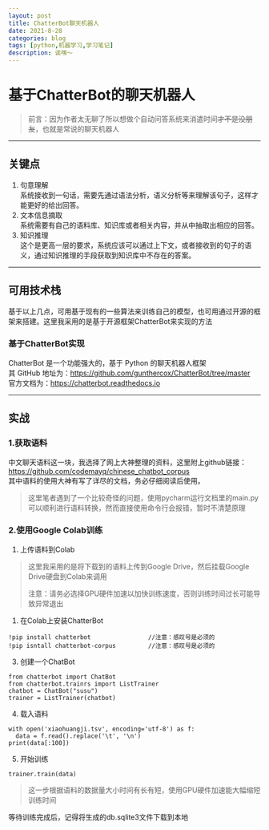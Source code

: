 ```yaml
---
layout: post
title: ChatterBot聊天机器人
date: 2021-8-28
categories: blog
tags: [python,机器学习,学习笔记]
description: 诶嘿～
---    
```


# 基于ChatterBot的聊天机器人  
> 前言：因为作者太无聊了所以想做个自动问答系统来消遣时间~~才不是没朋友~~，也就是常说的聊天机器人  


---  
## 关键点  
1. 句意理解  
   系统接收到一句话，需要先通过语法分析，语义分析等来理解该句子，这样才能更好的给出回答。  
2. 文本信息摘取  
   系统需要有自己的语料库、知识库或者相关内容，并从中抽取出相应的回答。  
3. 知识推理  
   这个是更高一层的要求，系统应该可以通过上下文，或者接收到的句子的语义，通过知识推理的手段获取到知识库中不存在的答案。  
---  

## 可用技术栈
基于以上几点，可用基于现有的一些算法来训练自己的模型，也可用通过开源的框架来搭建。这里我采用的是基于开源框架ChatterBot来实现的方法  
### 基于ChatterBot实现  
ChatterBot 是一个功能强大的，基于 Python 的聊天机器人框架  
其 GitHub 地址为：<https://github.com/gunthercox/ChatterBot/tree/master>   
官方文档为：<https://chatterbot.readthedocs.io>  

---   

## 实战
### 1.获取语料
中文聊天语料这一块，我选择了网上大神整理的资料，这里附上github链接：  
<https://github.com/codemayq/chinese_chatbot_corpus>   
其中语料的使用大神有写了详尽的文档，务必仔细阅读后使用。  
> 这里笔者遇到了一个比较奇怪的问题，使用pycharm运行文档里的main.py可以顺利进行语料转换，然而直接使用命令行会报错，暂时不清楚原理  


### 2.使用Google Colab训练  
1. 上传语料到Colab  
> 这里我采用的是将下载到的语料上传到Google Drive，然后挂载Google Drive硬盘到Colab来调用  
>
> 注意：请务必选择GPU硬件加速以加快训练速度，否则训练时间过长可能导致异常退出  


1. 在Colab上安装ChatterBot  
```
!pip install chatterbot                //注意：感叹号是必须的
!pip isntall chatterbot-corpus         //注意：感叹号是必须的  
```  
3. 创建一个ChatBot  
```
from chatterbot import ChatBot
from chatterbot.trainrs import ListTrainer
chatbot = ChatBot("susu")
trainer = ListTrainer(chatbot) 
```  
4. 载入语料  
```
with open('xiaohuangji.tsv', encoding='utf-8') as f:
  data = f.read().replace('\t', '\n')
print(data[:100])
```  
5. 开始训练  
 ```
trainer.train(data)
```  
> 这一步根据语料的数据量大小时间有长有短，使用GPU硬件加速能大幅缩短训练时间  


等待训练完成后，记得将生成的db.sqlite3文件下载到本地  
